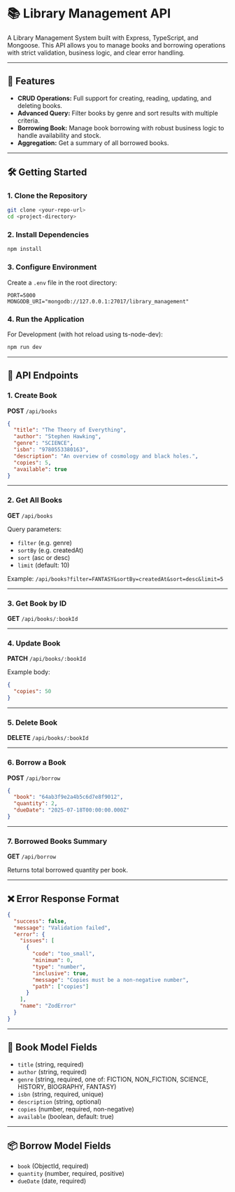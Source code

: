 # 📚 Library Management API

A Library Management System built with Express, TypeScript, and Mongoose. This API allows you to manage books and borrowing operations with strict validation, business logic, and clear error handling.

---

## 🚀 Features

- **CRUD Operations:** Full support for creating, reading, updating, and deleting books.
- **Advanced Query:** Filter books by genre and sort results with multiple criteria.
- **Borrowing Book:** Manage book borrowing with robust business logic to handle availability and stock.
- **Aggregation:** Get a summary of all borrowed books.

---

## 🛠️ Getting Started

### 1. Clone the Repository

```bash
git clone <your-repo-url>
cd <project-directory>
```

### 2. Install Dependencies

```bash
npm install
```

### 3. Configure Environment

Create a `.env` file in the root directory:

```env
PORT=5000
MONGODB_URI="mongodb://127.0.0.1:27017/library_management"
```

### 4. Run the Application

For Development (with hot reload using ts-node-dev):

```bash
npm run dev
```

---

## 📖 API Endpoints

### 1. Create Book

**POST** `/api/books`

```json
{
  "title": "The Theory of Everything",
  "author": "Stephen Hawking",
  "genre": "SCIENCE",
  "isbn": "9780553380163",
  "description": "An overview of cosmology and black holes.",
  "copies": 5,
  "available": true
}
```

---

### 2. Get All Books

**GET** `/api/books`

Query parameters:

- `filter` (e.g. genre)
- `sortBy` (e.g. createdAt)
- `sort` (asc or desc)
- `limit` (default: 10)

Example: `/api/books?filter=FANTASY&sortBy=createdAt&sort=desc&limit=5`

---

### 3. Get Book by ID

**GET** `/api/books/:bookId`

---

### 4. Update Book

**PATCH** `/api/books/:bookId`

Example body:

```json
{
  "copies": 50
}
```

---

### 5. Delete Book

**DELETE** `/api/books/:bookId`

---

### 6. Borrow a Book

**POST** `/api/borrow`

```json
{
  "book": "64ab3f9e2a4b5c6d7e8f9012",
  "quantity": 2,
  "dueDate": "2025-07-18T00:00:00.000Z"
}
```

---

### 7. Borrowed Books Summary

**GET** `/api/borrow`

Returns total borrowed quantity per book.

---

## ❌ Error Response Format

```json
{
  "success": false,
  "message": "Validation failed",
  "error": {
    "issues": [
      {
        "code": "too_small",
        "minimum": 0,
        "type": "number",
        "inclusive": true,
        "message": "Copies must be a non-negative number",
        "path": ["copies"]
      }
    ],
    "name": "ZodError"
  }
}
```

---

## 📘 Book Model Fields

- `title` (string, required)
- `author` (string, required)
- `genre` (string, required, one of: FICTION, NON_FICTION, SCIENCE, HISTORY, BIOGRAPHY, FANTASY)
- `isbn` (string, required, unique)
- `description` (string, optional)
- `copies` (number, required, non-negative)
- `available` (boolean, default: true)

---

## 📦 Borrow Model Fields

- `book` (ObjectId, required)
- `quantity` (number, required, positive)
- `dueDate` (date, required)

